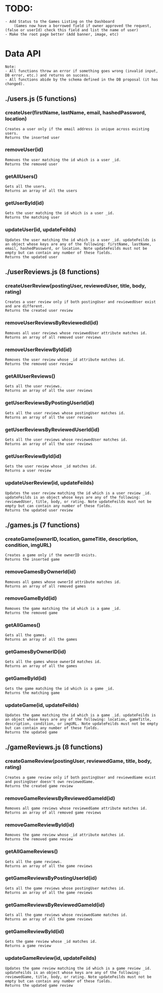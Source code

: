 # TODO:
    - Add Status to the Games Listing on the Dashboard
        (Games now have a borrowed field if owner approved the request, (false or userId) check this field and list the name of user)
    - Make the root page better (Add banner, image, etc)
    

# Data API

    Note:
    - All functions throw an error if something goes wrong (invalid input, DB error, etc.) and returns on success.
    - All functions abide by the schema defined in the DB proposal (it has changed).

## ./users.js (5 functions)

### createUser(firstName, lastName, email, hashedPassword, location)

    Creates a user only if the email address is unique across existing users.
    Returns the inserted user

### removeUser(id)

    Removes the user matching the id which is a user _id.
    Returns the removed user

### getAllUsers()

    Gets all the users.
    Returns an array of all the users

### getUserById(id)

    Gets the user matching the id which is a user _id.
    Returns the matching user

### updateUser(id, updateFeilds)

    Updates the user matching the id which is a user _id. updateFeilds is an object whose keys are any of the following: firstName, lastName, email, hashedPassword, or location. Note updateFeilds must not be empty but can contain any number of these fields.
    Returns the updated user

## ./userReviews.js (8 functions)

### createUserReview(postingUser, reviewedUser, title, body, rating)

    Creates a user review only if both postingUser and reviewedUser exist and are different.
    Returns the created user review

### removeUserReviewsByReviewedId(id)

    Removes all user reviews whose reviewedUser attribute matches id.
    Returns an array of all removed user reviews

### removeUserReviewById(id)

    Removes the user review whose _id attribute matches id.
    Returns the removed user review

### getAllUserReviews()

    Gets all the user reviews.
    Returns an array of all the user reviews

### getUserReviewsByPostingUserId(id)

    Gets all the user reviews whose postingUser matches id.
    Returns an array of all the user reviews

### getUserReviewsByReviewedUserId(id)

    Gets all the user reviews whose reviewedUser matches id.
    Returns an array of all the user reviews

### getUserReviewById(id)

    Gets the user review whose _id matches id.
    Returns a user review

### updateUserReview(id, updateFeilds)

    Updates the user review matching the id which is a user review _id. updateFeilds is an object whose keys are any of the following: reviewedUser, title, body, or rating. Note updateFeilds must not be empty but can contain any number of these fields.
    Returns the updated user review

## ./games.js (7 functions)

### createGame(ownerID, location, gameTitle, description, condition, imgURL)

    Creates a game only if the ownerID exists.
    Returns the inserted game

### removeGamesByOwnerId(id)

    Removes all games whose ownerId attribute matches id.
    Returns an array of all removed games

### removeGameById(id)

    Removes the game matching the id which is a game _id.
    Returns the removed game

### getAllGames()

    Gets all the games.
    Returns an array of all the games

### getGamesByOwnerID(id)

    Gets all the games whose ownerId matches id.
    Returns an array of all the games

### getGameById(id)

    Gets the game matching the id which is a game _id.
    Returns the matching game

### updateGame(id, updateFeilds)

    Updates the game matching the id which is a game _id. updateFeilds is an object whose keys are any of the following: location, gameTitle, description, condition, or imgURL. Note updateFeilds must not be empty but can contain any number of these fields.
    Returns the updated game

## ./gameReviews.js (8 functions)

### createGameReview(postingUser, reviewedGame, title, body, rating)

    Creates a game review only if both postingUser and reviewedGame exist and postingUser doesn't own reviewedGame.
    Returns the created game review

### removeGameReviewsByReviewedGameId(id)

    Removes all game reviews whose reviewedGame attribute matches id.
    Returns an array of all removed game reviews

### removeGameReviewById(id)

    Removes the game review whose _id attribute matches id.
    Returns the removed game review

### getAllGameReviews()

    Gets all the game reviews.
    Returns an array of all the game reviews

### getGameReviewsByPostingUserId(id)

    Gets all the game reviews whose postingUser matches id.
    Returns an array of all the game reviews

### getGameReviewsByReviewedGameId(id)

    Gets all the game reviews whose reviewedGame matches id.
    Returns an array of all the game reviews

### getGameReviewById(id)

    Gets the game review whose _id matches id.
    Returns a game review

### updateGameReview(id, updateFeilds)

    Updates the game review matching the id which is a game review _id. updateFeilds is an object whose keys are any of the following: reviewedGame, title, body, or rating. Note updateFeilds must not be empty but can contain any number of these fields.
    Returns the updated game review

